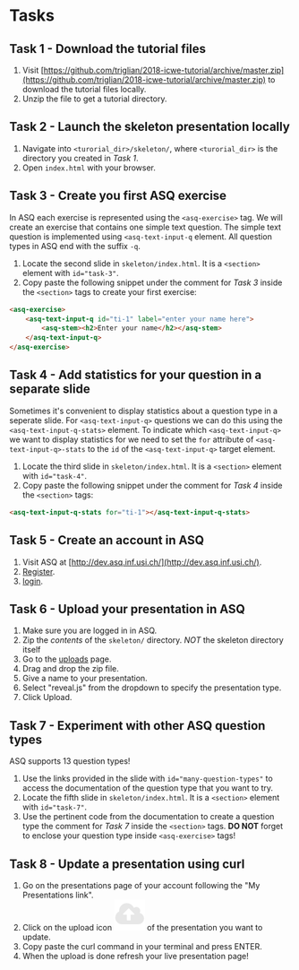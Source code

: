 # Tasks

## Task 1 - Download the tutorial files

1. Visit [https://github.com/triglian/2018-icwe-tutorial/archive/master.zip](https://github.com/triglian/2018-icwe-tutorial/archive/master.zip) to download the tutorial files locally.
1. Unzip the file to get a tutorial directory.

## Task 2 - Launch the skeleton presentation locally

1. Navigate into `<turorial_dir>/skeleton/`, where `<turorial_dir>` is the directory you created in _Task 1_.
1. Open `index.html` with your browser.

## Task 3 - Create you first ASQ exercise

In ASQ each exercise is represented using the `<asq-exercise>` tag. We will create an exercise that contains one simple text question. The simple text question is implemented using `<asq-text-input-q` element. All question types in ASQ end with the suffix `-q`.

1. Locate the second slide in `skeleton/index.html`. It is a `<section>` element with `id="task-3"`.
1. Copy paste the following snippet under the comment for _Task 3_  inside the `<section>` tags to create your first exercise:
```html
<asq-exercise>
    <asq-text-input-q id="ti-1" label="enter your name here">
        <asq-stem><h2>Enter your name</h2></asq-stem>
    </asq-text-input-q>
</asq-exercise>
```

## Task 4 - Add statistics for your question in a separate slide

Sometimes it's convenient to display statistics about a question type in a seperate slide. For `<asq-text-input-q>` questions we can do this using the `<asq-text-input-q-stats>` element. To indicate which `<asq-text-input-q>` we want to display statistics for we need to set the `for` attribute of `<asq-text-input-q>-stats` to the `id` of the `<asq-text-input-q>` target element.

1. Locate the third slide in `skeleton/index.html`. It is a `<section>` element with `id="task-4"`.
1. Copy paste the following snippet under the comment for _Task 4_  inside the `<section>` tags:
```html
<asq-text-input-q-stats for="ti-1"></asq-text-input-q-stats>
```

## Task 5 - Create an account in ASQ

1. Visit ASQ at [http://dev.asq.inf.usi.ch/](http://dev.asq.inf.usi.ch/).
1. [Register](https://dev.asq.inf.usi.ch/signup).
1.  [login](https://dev.asq.inf.usi.ch/login).

## Task 6 - Upload your presentation in ASQ

1. Make sure you are logged in in ASQ. 
1. Zip the _contents_ of the `skeleton/` directory. _NOT_ the skeleton directory itself
1. Go to the [uploads](https://dev.asq.inf.usi.ch/upload/) page.
1. Drag and drop the zip file.
1. Give a name to your presentation.
1. Select "reveal.js" from the dropdown to specify the presentation type.
1. Click Upload.

## Task 7 - Experiment with other ASQ question types

ASQ supports 13 question types! 

1. Use the links provided in the slide with `id="many-question-types"` to access the documentation of the question type that you want to try. 
1. Locate the fifth slide in `skeleton/index.html`. It is a `<section>` element with `id="task-7"`.
1. Use the pertinent code from the documentation to create a question type the comment for _Task 7_  inside the `<section>` tags. __DO NOT__ forget to enclose your question type inside `<asq-exercise>` tags!

## Task 8 - Update a presentation using curl

1. Go on the presentations page of your account following the "My Presentations link".
2. Click on the upload icon <img src="./upload_icon.png" alt="Upload Icon"> of the presentation you want to update.
3. Copy paste the curl command in your terminal and press ENTER.
4. When the upload is done refresh your live presentation page!

